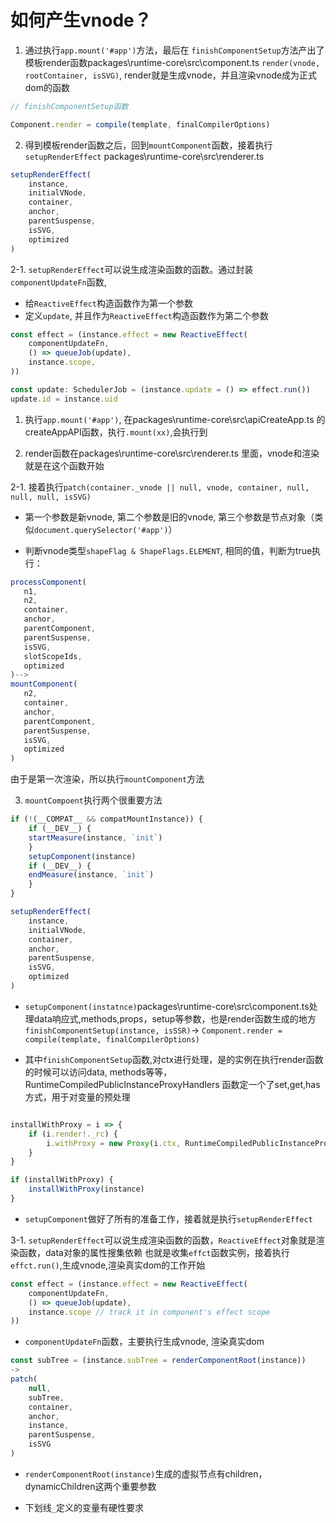 # 如何产生vnode？

1. 通过执行`app.mount('#app')`方法，最后在 `finishComponentSetup`方法产出了模板render函数packages\runtime-core\src\component.ts
 `render(vnode, rootContainer, isSVG)`, render就是生成vnode，并且渲染vnode成为正式dom的函数
```js
// finishComponentSetup函数

Component.render = compile(template, finalCompilerOptions)
```

2. 得到模板render函数之后，回到`mountComponent`函数，接着执行`setupRenderEffect` packages\runtime-core\src\renderer.ts
```js
setupRenderEffect(
    instance,
    initialVNode,
    container,
    anchor,
    parentSuspense,
    isSVG,
    optimized
)
```

2-1.  `setupRenderEffect`可以说生成渲染函数的函数。通过封装`componentUpdateFn`函数,
- 给`ReactiveEffect`构造函数作为第一个参数
- 定义`update`, 并且作为`ReactiveEffect`构造函数作为第二个参数

```js
const effect = (instance.effect = new ReactiveEffect(
    componentUpdateFn,
    () => queueJob(update),
    instance.scope,
))

const update: SchedulerJob = (instance.update = () => effect.run())
update.id = instance.uid
```



1. 执行`app.mount('#app')`,  在packages\runtime-core\src\apiCreateApp.ts 的createAppAPI函数，执行`.mount(xx)`,会执行到

2. render函数在packages\runtime-core\src\renderer.ts 里面，vnode和渲染就是在这个函数开始

2-1. 接着执行`patch(container._vnode || null, vnode, container, null, null, null, isSVG)`
 
 - 第一个参数是新vnode, 第二个参数是旧的vnode, 第三个参数是节点对象（类似`document.querySelector('#app')`）

 - 判断vnode类型`shapeFlag & ShapeFlags.ELEMENT`, 相同的值，判断为true执行：

 ```js
processComponent(
    n1,
    n2,
    container,
    anchor,
    parentComponent,
    parentSuspense,
    isSVG,
    slotScopeIds,
    optimized
)-->
mountComponent(
    n2,
    container,
    anchor,
    parentComponent,
    parentSuspense,
    isSVG,
    optimized
)
 ```
由于是第一次渲染，所以执行`mountComponent`方法

3. `mountCompoent`执行两个很重要方法
```js
if (!(__COMPAT__ && compatMountInstance)) {
    if (__DEV__) {
    startMeasure(instance, `init`)
    }
    setupComponent(instance)
    if (__DEV__) {
    endMeasure(instance, `init`)
    }
}

setupRenderEffect(
    instance,
    initialVNode,
    container,
    anchor,
    parentSuspense,
    isSVG,
    optimized
)
```

- `setupComponent(instatnce)`packages\runtime-core\src\component.ts处理data响应式,methods,props，setup等参数，也是render函数生成的地方
  `finishComponentSetup(instance, isSSR)`-> `Component.render = compile(template, finalCompilerOptions)`

- 其中`finishComponentSetup`函数,对ctx进行处理，是的实例在执行render函数的时候可以访问data, methods等等， RuntimeCompiledPublicInstanceProxyHandlers
  函数定一个了set,get,has方式，用于对变量的预处理
```js

installWithProxy = i => {
    if (i.render!._rc) {
        i.withProxy = new Proxy(i.ctx, RuntimeCompiledPublicInstanceProxyHandlers)
    }
}

if (installWithProxy) {
    installWithProxy(instance)
}

```

- `setupComponent`做好了所有的准备工作，接着就是执行`setupRenderEffect`

3-1. `setupRenderEffect`可以说生成渲染函数的函数，`ReactiveEffect`对象就是渲染函数，data对象的属性搜集依赖
也就是收集`effct`函数实例，接着执行`effct.run()`,生成vnode,渲染真实dom的工作开始

```js
const effect = (instance.effect = new ReactiveEffect(
    componentUpdateFn,
    () => queueJob(update),
    instance.scope // track it in component's effect scope
))
```

- `componentUpdateFn`函数，主要执行生成vnode, 渲染真实dom

```js
const subTree = (instance.subTree = renderComponentRoot(instance))
->
patch(
    null,
    subTree,
    container,
    anchor,
    instance,
    parentSuspense,
    isSVG
)
```

- `renderComponentRoot(instance)`生成的虚拟节点有children， dynamicChildren这两个重要参数


- 下划线`_`定义的变量有硬性要求

